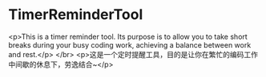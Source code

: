 # TimerReminderTool
&lt;p>This is a timer reminder tool. Its purpose is to allow you to take short breaks during your busy coding work, achieving a balance between work and rest.&lt;/p>         &lt;/br>         &lt;p>这是一个定时提醒工具，目的是让你在繁忙的编码工作中间歇的休息下，劳逸结合~&lt;/p>
